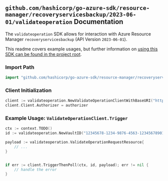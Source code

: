 
## `github.com/hashicorp/go-azure-sdk/resource-manager/recoveryservicesbackup/2023-06-01/validateoperation` Documentation

The `validateoperation` SDK allows for interaction with Azure Resource Manager `recoveryservicesbackup` (API Version `2023-06-01`).

This readme covers example usages, but further information on [using this SDK can be found in the project root](https://github.com/hashicorp/go-azure-sdk/tree/main/docs).

### Import Path

```go
import "github.com/hashicorp/go-azure-sdk/resource-manager/recoveryservicesbackup/2023-06-01/validateoperation"
```


### Client Initialization

```go
client := validateoperation.NewValidateOperationClientWithBaseURI("https://management.azure.com")
client.Client.Authorizer = authorizer
```


### Example Usage: `ValidateOperationClient.Trigger`

```go
ctx := context.TODO()
id := validateoperation.NewVaultID("12345678-1234-9876-4563-123456789012", "example-resource-group", "vaultName")

payload := validateoperation.ValidateOperationRequestResource{
	// ...
}


if err := client.TriggerThenPoll(ctx, id, payload); err != nil {
	// handle the error
}
```
